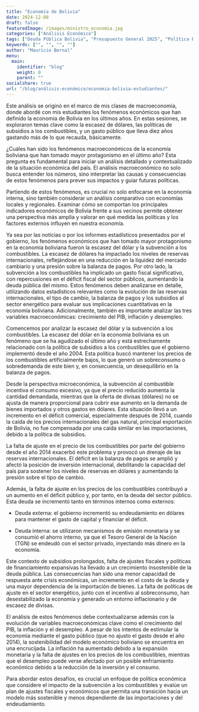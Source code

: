 ```yaml
---
title: "Economía de Bolivia"
date: 2024-12-08
draft: false
featuredImage: /images/ministro_economia.jpg
categories: ["Análisis Económico"]
tags: ["Deuda Pública Bolivia", "Presupuesto General 2025", "Política Económica" ]
keywords: ["", "", "", ""]
author: "Mauricio Bernal"
menu:
  main:
    identifier: "blog"
    weight: 0 
    parent: ""
socialshare: true
url: "/blog/análisis-económico/economia-bolivia-estudiantes/"
---
```


Este análisis se originó en el marco de mis clases de macroeconomía, donde abordé con mis estudiantes los fenómenos económicos que han definido la economía de Bolivia en los últimos años. En estas sesiones, se exploraron temas clave como la escasez de dólares, las políticas de subsidios a los combustibles, y un gasto público que lleva diez años gastando más de lo que recauda, básicamente.

¿Cuáles han sido los fenómenos macroeconómicos de la economía boliviana que han tomado mayor protagonismo en el último año? Esta pregunta es fundamental para iniciar un análisis detallado y contextualizado de la situación económica del país. El análisis macroeconómico no solo busca entender los números, sino interpretar las causas y consecuencias de estos fenómenos para prever sus impactos y guiar futuras políticas.

Partiendo de estos fenómenos, es crucial no solo enfocarse en la economía interna, sino también considerar un análisis comparativo con economías locales y regionales. Examinar cómo se comportan los principales indicadores económicos de Bolivia frente a sus vecinos permite obtener una perspectiva más amplia y valorar en qué medida las políticas y los factores externos influyen en nuestra economía. 

Ya sea por las noticias o por los informes estadísticos presentados por el gobierno, los fenómenos económicos que han tomado mayor protagonismo en la economía boliviana fueron la escasez del dólar y la subvención a los combustibles. La escasez de dólares ha impactado los niveles de reservas internacionales, reflejándose en una reducción en la liquidez del mercado cambiario y una presión sobre la balanza de pagos. Por otro lado, la subvención a los combustibles ha implicado un gasto fiscal significativo, con repercusiones en el déficit fiscal del sector públicos, aumentando la deuda pública del mismo. Estos fenómenos deben analizarse en detalle, utilizando datos estadísticos relevantes como la evolución de las reservas internacionales, el tipo de cambio, la balanza de pagos y los subsidios al sector energético para evaluar sus implicaciones cuantitativas en la economía boliviana. Adicionalmente, también es importante analizar las tres variables macroeconómicas: crecimiento del PIB, inflación y desempleo.

Comencemos por analizar la escasez del dólar y la subvención a los combustibles. La escasez del dólar en la economía boliviana es un fenómeno que se ha agudizado el último año y está estrechamente relacionado con la política de subsidios a los combustibles que el gobierno implementó desde el año 2004. Esta política buscó mantener los precios de los combustibles artificialmente bajos, lo que generó un sobreconsumo o sobredemanda de este bien y, en consecuencia, un desequilibrio en la balanza de pagos.

Desde la perspectiva microeconómica, la subvención al combustible incentiva el consumo excesivo, ya que el precio reducido aumenta la cantidad demandada, mientras que la oferta de divisas (dólares) no se ajusta de manera proporcional para cubrir ese aumento en la demanda de bienes importados y otros gastos en dólares. Esta situación llevó a un incremento en el déficit comercial, especialmente después de 2014, cuando la caída de los precios internacionales del gas natural, principal exportación de Bolivia, no fue compensada por una caída similar en las importaciones, debido a la política de subsidios.

La falta de ajuste en el precio de los combustibles por parte del gobierno desde el año 2014 exacerbó este problema y provocó un drenaje de las reservas internacionales. El déficit en la balanza de pagos se amplió y afectó la posición de inversión internacional, debilitando la capacidad del país para sostener los niveles de reservas en dólares y aumentando la presión sobre el tipo de cambio.

Además, la falta de ajuste en los precios de los combustibles contribuyó a un aumento en el déficit público y, por tanto, en la deuda del sector público. Esta deuda se incrementó tanto en términos internos como externos:

- Deuda externa: el gobierno incrementó su endeudamiento en dólares para mantener el gasto de capital y financiar el déficit.

- Deuda interna: se utilizaron mecanismos de emisión monetaria y se consumió el ahorro interno, ya que el Tesoro General de la Nación (TGN) se endeudó con el sector privado, inyectando más dinero en la economía.

Este contexto de subsidios prolongados, falta de ajustes fiscales y políticas de financiamiento expansivas ha llevado a un crecimiento insostenible de la deuda pública. Las consecuencias han sido una menor capacidad de respuesta ante crisis económicas, un incremento en el costo de la deuda y una mayor dependencia de la importación de bienes. La falta de políticas de ajuste en el sector energético, junto con el incentivo al sobreconsumo, han desestabilizado la economía y generado un entorno inflacionario y de escasez de divisas.

El análisis de estos fenómenos debe contextualizarse además con la evolución de variables macroeconómicas clave como el crecimiento del PIB, la inflación y el desempleo. A pesar de los intentos de estimular la economía mediante el gasto público (que no ajusto el gasto desde el año 2014), la sostenibilidad del modelo económico boliviano se encuentra en una encrucijada. La inflación ha aumentado debido a la expansión monetaria y la falta de ajustes en los precios de los combustibles, mientras que el desempleo puede verse afectado por un posible enfriamiento económico debido a la reducción de la inversión y el consumo.

Para abordar estos desafíos, es crucial un enfoque de política económica que considere el impacto de la subvención a los combustibles y evalúe un plan de ajustes fiscales y económicos que permita una transición hacia un modelo más sostenible y menos dependiente de las importaciones y del endeudamiento.
